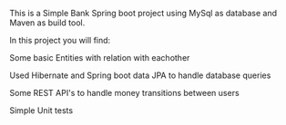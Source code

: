 This is a Simple Bank Spring boot project using MySql as database and Maven as build tool.


In this project you will find:

Some basic Entities with relation with eachother

Used Hibernate and Spring boot data JPA to handle database queries

Some REST API's to handle money transitions between users

Simple Unit tests
